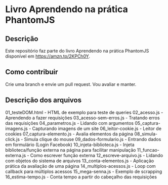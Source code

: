 # Livro Aprendendo na prática PhantomJS


## Descrição

Este repositório faz parte do livro Aprendendo na prática PhantomJS disponível em https://amzn.to/2KPCh0Y.

## Como contribuir

Crie uma branch e envie um pull request. Vou avaliar e manter. 


## Descrição dos arquivos

01_testeDOM.html - HTML de exemplo para teste de queries
02_acesso.js - Aprendendo a fazer requisições
03_acesso-sem-erros.js - Tratando erros das requisições
04_parametros.js - Lidando com argumentos
05_captura-imagens.js - Capturando imagens de um site
06_leitor-cookie.js - Leitor de cookies
07_captura-elemento.js - Avalia elementos da página
08_simula-click.js - Simula clique do mouse
09_dados-formulario.js - Entrando dados em formulário (Login Facebook)
10_injeta-biblioteca.js - Injeta biblioteca/função externa na página para facilitar manipulação
11_funcao-externa.js - Como escrever função externa
12_escreve-arquivo.js - Lidando com objetos do sistema de arquivos
13_conta-elementos.js - Aplicação prática da avaliação de uma página
14_multiplos-acessos.js - Loop com callback para múltiplos acessos
15_mega-senna.js - Exemplo de scrapping
16_estima-tempo.js - Conta tempo a partir do cabeçalho das requisições

